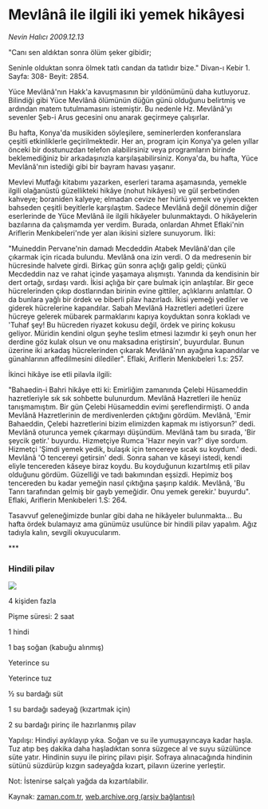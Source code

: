 # Mevlânâ ile ilgili iki yemek hikâyesi

*Nevin Halıcı 2009.12.13*

<tr><td class="metin" colspan="2" style="padding-top: 20px; padding-left: 5px; ">"Canı sen aldıktan sonra ölüm şeker gibidir;</td></tr><tr><td class="metin" colspan="2" style="padding-top: 20px; padding-left: 5px; "><p>Seninle olduktan sonra ölmek tatlı candan da tatlıdır bize." Divan-ı Kebir 1. Sayfa: 308- Beyit: 2854.
<p>Yüce Mevlânâ'nın Hakk'a kavuşmasının bir yıldönümünü daha kutluyoruz. Bilindiği gibi Yüce Mevlânâ ölümünün düğün günü olduğunu belirtmiş ve ardından matem tutulmamasını istemiştir. Bu nedenle Hz. Mevlânâ'yı sevenler Şeb-i Arus gecesini onu anarak geçirmeye çalışırlar.
<p>Bu hafta, Konya'da musikiden söyleşilere, seminerlerden konferanslara çeşitli etkinliklerle geçirilmektedir. Her an, program için Konya'ya gelen yıllar önceki bir dostunuzdan telefon alabilirsiniz veya programların birinde beklemediğiniz bir arkadaşınızla karşılaşabilirsiniz. Konya'da, bu hafta, Yüce Mevlânâ'nın istediği gibi bir bayram havası yaşanır.
<p>Mevlevi Mutfağı kitabımı yazarken, eserleri tarama aşamasında, yemekle ilgili olağanüstü güzellikteki hikâye (nohut hikâyesi) ve gül şerbetinden kahveye; boraniden kalyeye; elmadan cevize her hürlü yemek ve yiyecekten bahseden çeşitli beyitlerle karşılaştım. Sadece Mevlânâ değil dönemin diğer eserlerinde de Yüce Mevlânâ ile ilgili hikâyeler bulunmaktaydı. O hikâyelerin bazılarına da çalışmamda yer verdim. Burada, onlardan Ahmet Eflaki'nin Ariflerin Menkıbeleri'nde yer alan ikisini sizlere sunuyorum. İlki:
<p>"Muineddin Pervane'nin damadı Mecdeddin Atabek Mevlânâ'dan çile çıkarmak için ricada bulundu. Mevlânâ ona izin verdi. O da medresenin bir hücresinde halvete girdi. Birkaç gün sonra açlığı galip geldi; çünkü Mecdeddin naz ve rahat içinde yaşamaya alışmıştı. Yanında da kendisinin bir dert ortağı, sırdaşı vardı. İkisi açlığa bir çare bulmak için anlaştılar. Bir gece hücrelerinden çıkıp dostlarından birinin evine gittiler, açlıklarını anlattılar. O da bunlara yağlı bir ördek ve biberli pilav hazırladı. İkisi yemeği yediler ve giderek hücrelerine kapandılar. Sabah Mevlânâ Hazretleri adetleri üzere hücreye gelerek mübarek parmaklarını kapıya koyduktan sonra kokladı ve 'Tuhaf şey! Bu hücreden riyazet kokusu değil, ördek ve pirinç kokusu geliyor. Müridin kendini olgun şeyhe teslim etmesi lazımdır ki şeyh onun her derdine göz kulak olsun ve onu maksadına eriştirsin', buyurdular. Bunun üzerine iki arkadaş hücrelerinden çıkarak Mevlânâ'nın ayağına kapandılar ve günahlarının affedilmesini dilediler". Eflaki, Ariflerin Menkıbeleri 1.s: 257.
<p>İkinci hikâye ise etli pilavla ilgili:
<p>"Bahaedin-i Bahri hikâye etti ki: Emirliğim zamanında Çelebi Hüsameddin hazretleriyle sık sık sohbette bulunurdum. Mevlânâ Hazretleri ile henüz tanışmamıştım. Bir gün Çelebi Hüsameddin evimi şereflendirmişti. O anda Mevlânâ Hazretlerinin de merdivenlerden çıktığını gördüm. Mevlânâ, 'Emir Bahaeddin, Çelebi hazretlerini bizim elimizden kapmak mı istiyorsun?' dedi. Mevlânâ oturunca yemek çıkarmayı düşündüm. Mevlânâ tam bu sırada, 'Bir şeycik getir.' buyurdu. Hizmetçiye Rumca 'Hazır neyin var?' diye sordum. Hizmetçi 'Şimdi yemek yedik, bulaşık için tencereye sıcak su koydum.' dedi. Mevlânâ 'O tencereyi getirsin' dedi. Sonra sahan ve kâseyi istedi, kendi eliyle tencereden kâseye biraz koydu. Bu koyduğunun kızartılmış etli pilav olduğunu gördüm. Güzelliği ve tadı bakımından eşsizdi. Hepimiz boş tencereden bu kadar yemeğin nasıl çıktığına şaşırıp kaldık. Mevlânâ, 'Bu Tanrı tarafından gelmiş bir gayb yemeğidir. Onu yemek gerekir.' buyurdu". Eflaki, Ariflerin Menkıbeleri 1.S: 264.
<p> Tasavvuf geleneğimizde bunlar gibi daha ne hikâyeler bulunmakta... Bu hafta ördek bulamayız ama günümüz usulünce bir hindili pilav yapalım. Ağız tadıyla kalın, sevgili okuyucularım.
<p>***
<p><h3>Hindili pilav</h3>
<img src="http://web.archive.org/web/20091214210915im_/http://medya.zaman.com.tr/2009/12/13/halici.jpg"/><p> 4 kişiden fazla 
<p>Pişme süresi: 2 saat
<p>1 hindi
<p>1 baş soğan (kabuğu alınmış)
<p>Yeterince su
<p>Yeterince tuz
<p>½ su bardağı süt
<p>1 su bardağı sadeyağ (kızartmak için)
<p>2 su bardağı pirinç ile hazırlanmış pilav
<p>Yapılışı: Hindiyi ayıklayıp yıka. Soğan ve su ile yumuşayıncaya kadar haşla. Tuz atıp beş dakika daha haşladıktan sonra süzgece al ve suyu süzülünce süte yatır. Hindinin suyu ile pirinç pilavı pişir. Sofraya alınacağında hindinin sütünü süzdürüp kızgın sadeyağda kızart, pilavın üzerine yerleştir.
<p>Not: İstenirse salçalı yağda da kızartılabilir.<br/></p></p></p></p></p></p></p></p></p></p></p></p></p></p></p></p></p></p></p></p></p></td></tr>

Kaynak: [zaman.com.tr](http://zaman.com.tr/yazar.do?yazino=926564), [web.archive.org (arşiv bağlantısı)](http://web.archive.org/web/20091214210915/http://zaman.com.tr:80/yazar.do?yazino=926564)
